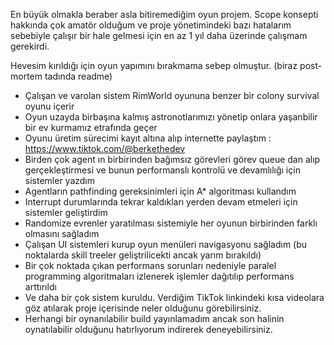 En büyük olmakla beraber asla bitiremediğim oyun projem. Scope konsepti hakkında çok amatör olduğum ve proje yönetimindeki bazı hatalarım sebebiyle çalışır bir hale gelmesi için en az 1 yıl daha üzerinde çalışmam gerekirdi.

Hevesim kırıldığı için oyun yapımını bırakmama sebep olmuştur. (biraz post-mortem tadında readme)
* Çalışan ve varolan sistem RimWorld oyununa benzer bir colony survival oyunu içerir
* Oyun uzayda birbaşına kalmış astronotlarımızı yönetip onlara yaşanbilir bir ev kurmamız etrafında geçer
* Oyunu üretim sürecimi kayıt altına alıp internette paylaştım : https://www.tiktok.com/@berkethedev
* Birden çok agent ın birbirinden bağımsız görevleri görev queue dan alıp gerçekleştirmesi ve bunun performanslı kontrolü ve devamlılığı için sistemler yazdım
* Agentların pathfinding gereksinimleri için A* algoritması kullandım
* Interrupt durumlarında tekrar kaldıkları yerden devam etmeleri için sistemler geliştirdim
* Randomize evrenler yaratılması sistemiyle her oyunun birbirinden farklı olmasını sağladım
* Çalışan UI sistemleri kurup oyun menüleri navigasyonu sağladım (bu noktalarda skill treeler geliştrilicekti ancak yarım bırakıldı)
* Bir çok noktada çıkan performans sorunları nedeniyle paralel programming algoritmaları izlenerek işlemler dağıtılıp performans arttırıldı
* Ve daha bir çok sistem kuruldu. Verdiğim TikTok linkindeki kısa videolara göz atılarak proje içerisinde neler olduğunu görebilirsiniz.
* Herhangi bir oynanılabilir build yayınlamadım ancak son halinin oynatılabilir olduğunu hatırlıyorum indirerek deneyebilirsiniz.
